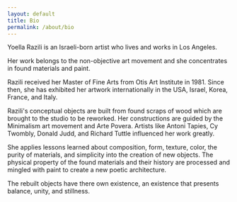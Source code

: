 ```yaml
---
layout: default
title: Bio
permalink: /about/bio
---
```


Yoella Razili is an Israeli-born artist who lives and works in Los Angeles.

Her work belongs to the non-objective art movement and she concentrates in found materials and paint.

Razili received her Master of Fine Arts from Otis Art Institute in 1981. Since then, she has exhibited her artwork internationally in the USA, Israel, Korea, France, and Italy.

Razili's conceptual objects are built from found scraps of wood which are brought to the studio to be reworked. Her constructions are guided by the Minimalism art movement and Arte Povera. Artists like Antoni Tapies, Cy Twombly, Donald Judd, and Richard Tuttle influenced her work greatly.

She applies lessons learned about composition, form, texture, color, the purity of materials, and simplicity into the creation of new objects. The physical property of the found materials and their history are processed and mingled with paint to create a new poetic architecture.

The rebuilt objects have there own existence, an existence that presents balance, unity, and stillness.
